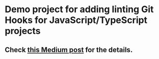 # Demo project for adding linting Git Hooks for JavaScript/TypeScript projects
## Check [this Medium post](https://medium.com/p/b04de61834bd) for the details.
